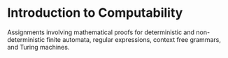 # Introduction to Computability

Assignments involving mathematical proofs for deterministic and non-deterministic finite automata, regular expressions, context free grammars, and Turing machines.
 
